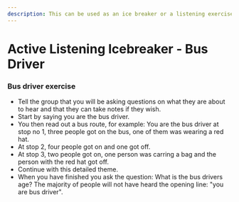 ```yaml
---
description: This can be used as an ice breaker or a listening exercise
---
```


# Active Listening Icebreaker - Bus Driver

### **Bus driver exercise**

* Tell the group that you will be asking questions on what they are about to hear and that they can take notes if they wish.
* Start by saying you are the bus driver.
* You then read out a bus route, for example:  You are the bus driver at stop no 1, three people got on the bus, one of them was wearing a red hat.
* At stop 2, four people got on and one got off.
* At stop 3, two people got on, one person was carring a bag and the person with the red hat got off.
* Continue with this detailed theme.
* When you have finished you ask the question: What is the bus drivers age? The majority of people will not have heard the opening line: "you are bus driver".

